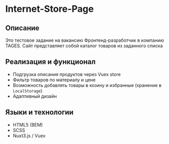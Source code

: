# Internet-Store-Page

## Описание
Это тестовое задание на вакансию Фронтенд-разработчик в компанию TAGES. Сайт представляет собой каталог товаров из заданного списка

## Реализация и функционал
- Подгрузка описания продуктов через Vuex store
- Фильтр товаров по материалу и цене
- Возможность добавлять товары в козину и избранные (хранение в `LocalStorage`)
- Адаптивный дизайн

## Языки и технологии
- HTML5 (BEM)
- SCSS
- Nuxt3.js / Vuex
